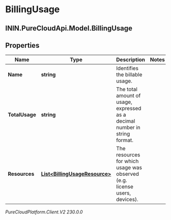 # BillingUsage

## ININ.PureCloudApi.Model.BillingUsage

## Properties

|Name | Type | Description | Notes|
|------------ | ------------- | ------------- | -------------|
| **Name** | **string** | Identifies the billable usage. | |
| **TotalUsage** | **string** | The total amount of usage, expressed as a decimal number in string format. | |
| **Resources** | [**List&lt;BillingUsageResource&gt;**](BillingUsageResource) | The resources for which usage was observed (e.g. license users, devices). | |



_PureCloudPlatform.Client.V2 230.0.0_
